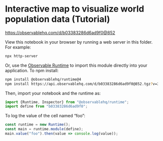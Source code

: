 # Interactive map to visualize world population data (Tutorial)

https://observablehq.com/d/b03383286d6ad9f0@852

View this notebook in your browser by running a web server in this folder. For
example:

~~~sh
npx http-server
~~~

Or, use the [Observable Runtime](https://github.com/observablehq/runtime) to
import this module directly into your application. To npm install:

~~~sh
npm install @observablehq/runtime@4
npm install https://api.observablehq.com/d/b03383286d6ad9f0@852.tgz?v=3
~~~

Then, import your notebook and the runtime as:

~~~js
import {Runtime, Inspector} from "@observablehq/runtime";
import define from "b03383286d6ad9f0";
~~~

To log the value of the cell named “foo”:

~~~js
const runtime = new Runtime();
const main = runtime.module(define);
main.value("foo").then(value => console.log(value));
~~~
